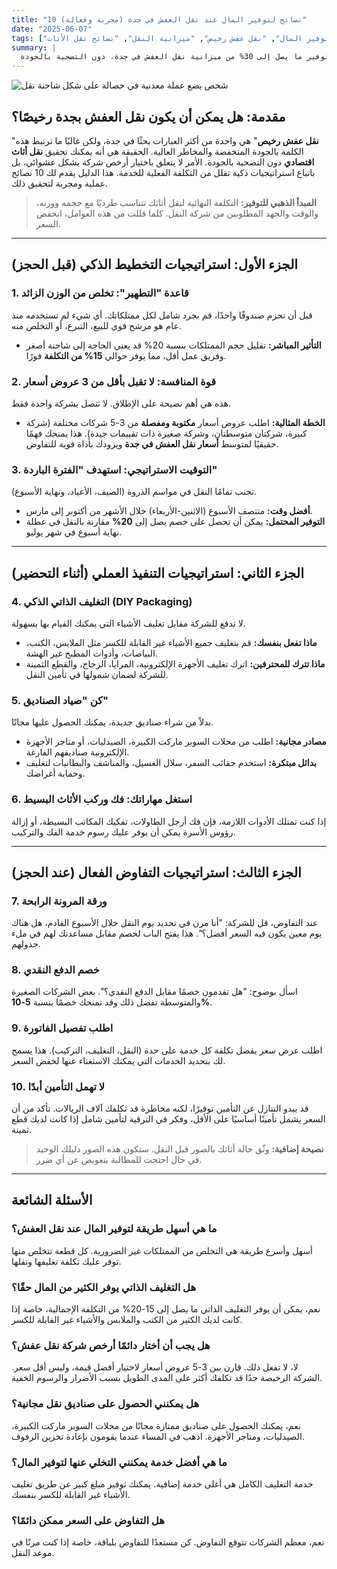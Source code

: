 ```yaml
---
title: "10 نصائح لتوفير المال عند نقل العفش في جدة (مجربة وفعالة)"
date: "2025-06-07"
tags: ["توفير المال", "نقل عفش رخيص", "ميزانية النقل", "نصائح نقل الأثاث"]
summary: |
  هل تبحث عن طرق لخفض تكلفة نقل أثاثك؟ اكتشف 10 استراتيجيات عملية ومجربة لتوفير ما يصل إلى 30% من ميزانية نقل العفش في جدة، دون التضحية بالجودة.
---
```


![شخص يضع عملة معدنية في حصالة على شكل شاحنة نقل](/images/money_saving_moving_hacks_saudi.jpg)

## مقدمة: هل يمكن أن يكون نقل العفش بجدة رخيصًا؟

"**نقل عفش رخيص**" هي واحدة من أكثر العبارات بحثًا في جدة، ولكن غالبًا ما ترتبط هذه الكلمة بالجودة المنخفضة والمخاطر العالية. الحقيقة هي أنه يمكنك تحقيق **نقل أثاث اقتصادي** دون التضحية بالجودة. الأمر لا يتعلق باختيار أرخص شركة بشكل عشوائي، بل باتباع استراتيجيات ذكية تقلل من التكلفة الفعلية للخدمة. هذا الدليل يقدم لك 10 نصائح عملية ومجربة لتحقيق ذلك.

> **المبدأ الذهبي للتوفير:** التكلفة النهائية لنقل أثاثك تتناسب طرديًا مع حجمه ووزنه، والوقت والجهد المطلوبين من شركة النقل. كلما قللت من هذه العوامل، انخفض السعر.

---

## الجزء الأول: استراتيجيات التخطيط الذكي (قبل الحجز)

### 1. قاعدة "التطهير": تخلص من الوزن الزائد

قبل أن تحزم صندوقًا واحدًا، قم بجرد شامل لكل ممتلكاتك. أي شيء لم تستخدمه منذ عام هو مرشح قوي للبيع، التبرع، أو التخلص منه.
*   **التأثير المباشر:** تقليل حجم الممتلكات بنسبة 20% قد يعني الحاجة إلى شاحنة أصغر وفريق عمل أقل، مما يوفر حوالي **15% من التكلفة** فورًا.

### 2. قوة المنافسة: لا تقبل بأقل من 3 عروض أسعار

هذه هي أهم نصيحة على الإطلاق. لا تتصل بشركة واحدة فقط.
*   **الخطة المثالية:** اطلب عروض أسعار **مكتوبة ومفصلة** من 3-5 شركات مختلفة (شركة كبيرة، شركتان متوسطتان، وشركة صغيرة ذات تقييمات جيدة). هذا يمنحك فهمًا حقيقيًا لمتوسط **أسعار نقل العفش في جدة** ويزودك بأداة قوية للتفاوض.

### 3. التوقيت الاستراتيجي: استهدف "الفترة الباردة"

تجنب تمامًا النقل في مواسم الذروة (الصيف، الأعياد، ونهاية الأسبوع).
*   **أفضل وقت:** منتصف الأسبوع (الاثنين-الأربعاء) خلال الأشهر من أكتوبر إلى مارس.
*   **التوفير المحتمل:** يمكن أن تحصل على خصم يصل إلى **20%** مقارنة بالنقل في عطلة نهاية أسبوع في شهر يوليو.

---

## الجزء الثاني: استراتيجيات التنفيذ العملي (أثناء التحضير)

### 4. التغليف الذاتي الذكي (DIY Packaging)

لا تدفع للشركة مقابل تغليف الأشياء التي يمكنك القيام بها بسهولة.
*   **ماذا تفعل بنفسك:** قم بتغليف جميع الأشياء غير القابلة للكسر مثل الملابس، الكتب، البياضات، وأدوات المطبخ غير الهشة.
*   **ماذا تترك للمحترفين:** اترك تغليف الأجهزة الإلكترونية، المرايا، الزجاج، والقطع الثمينة للشركة لضمان شمولها في تأمين النقل.

### 5. كن "صياد الصناديق"

بدلاً من شراء صناديق جديدة، يمكنك الحصول عليها مجانًا.
*   **مصادر مجانية:** اطلب من محلات السوبر ماركت الكبيرة، الصيدليات، أو متاجر الأجهزة الإلكترونية صناديقهم الفارغة.
*   **بدائل مبتكرة:** استخدم حقائب السفر، سلال الغسيل، والمناشف والبطانيات لتغليف وحماية أغراضك.

### 6. استغل مهاراتك: فك وركب الأثاث البسيط

إذا كنت تمتلك الأدوات اللازمة، فإن فك أرجل الطاولات، تفكيك المكاتب البسيطة، أو إزالة رؤوس الأسرة يمكن أن يوفر عليك رسوم خدمة الفك والتركيب.

---

## الجزء الثالث: استراتيجيات التفاوض الفعال (عند الحجز)

### 7. ورقة المرونة الرابحة

عند التفاوض، قل للشركة: "أنا مرن في تحديد يوم النقل خلال الأسبوع القادم، هل هناك يوم معين يكون فيه السعر أفضل؟". هذا يفتح الباب لخصم مقابل مساعدتك لهم في ملء جدولهم.

### 8. خصم الدفع النقدي

اسأل بوضوح: "هل تقدمون خصمًا مقابل الدفع النقدي؟". بعض الشركات الصغيرة والمتوسطة تفضل ذلك وقد تمنحك خصمًا بنسبة **5-10%**.

### 9. اطلب تفصيل الفاتورة

اطلب عرض سعر يفصل تكلفة كل خدمة على حدة (النقل، التغليف، التركيب). هذا يسمح لك بتحديد الخدمات التي يمكنك الاستغناء عنها لخفض السعر.

### 10. لا تهمل التأمين أبدًا

قد يبدو التنازل عن التأمين توفيرًا، لكنه مخاطرة قد تكلفك آلاف الريالات. تأكد من أن السعر يشمل تأمينًا أساسيًا على الأقل، وفكر في الترقية لتأمين شامل إذا كانت لديك قطع ثمينة.

> **نصيحة إضافية:** وثّق حالة أثاثك بالصور قبل النقل. ستكون هذه الصور دليلك الوحيد في حال احتجت للمطالبة بتعويض عن أي ضرر.

---

## الأسئلة الشائعة

### ما هي أسهل طريقة لتوفير المال عند نقل العفش؟
أسهل وأسرع طريقة هي التخلص من الممتلكات غير الضرورية. كل قطعة تتخلص منها توفر عليك تكلفة تغليفها ونقلها.

### هل التغليف الذاتي يوفر الكثير من المال حقًا؟
نعم، يمكن أن يوفر التغليف الذاتي ما يصل إلى 15-20% من التكلفة الإجمالية، خاصة إذا كانت لديك الكثير من الكتب والملابس والأشياء غير القابلة للكسر.

### هل يجب أن أختار دائمًا أرخص شركة نقل عفش؟
لا، لا تفعل ذلك. قارن بين 3-5 عروض أسعار لاختيار أفضل قيمة، وليس أقل سعر. الشركة الرخيصة جدًا قد تكلفك أكثر على المدى الطويل بسبب الأضرار والرسوم الخفية.

### هل يمكنني الحصول على صناديق نقل مجانية؟
نعم، يمكنك الحصول على صناديق ممتازة مجانًا من محلات السوبر ماركت الكبيرة، الصيدليات، ومتاجر الأجهزة. اذهب في المساء عندما يقومون بإعادة تخزين الرفوف.

### ما هي أفضل خدمة يمكنني التخلي عنها لتوفير المال؟
خدمة التغليف الكامل هي أغلى خدمة إضافية. يمكنك توفير مبلغ كبير عن طريق تغليف الأشياء غير القابلة للكسر بنفسك.

### هل التفاوض على السعر ممكن دائمًا؟
نعم، معظم الشركات تتوقع التفاوض. كن مستعدًا للتفاوض بلباقة، خاصة إذا كنت مرنًا في موعد النقل.